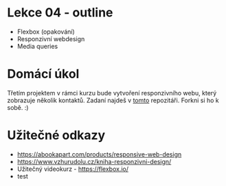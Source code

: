 # Lekce 04 - outline

- Flexbox (opakování)
- Responzivní webdesign
- Media queries

# Domácí úkol

Třetím projektem v rámci kurzu bude vytvoření responzivního webu, který zobrazuje několik kontaktů. Zadaní najdeš v [tomto](https://github.com/HTML-CSS-1-podklady/Projekt-03-kontakty) repozitáři. Forkni si ho k sobě. :) 

# Užitečné odkazy

- https://abookapart.com/products/responsive-web-design
- https://www.vzhurudolu.cz/kniha-responzivni-design/
- Užitečný videokurz - https://flexbox.io/
- test
